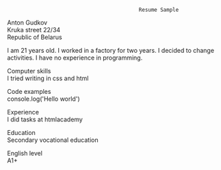                                                Resume Sample

Anton Gudkov  
Kruka street  22/34     
Republic of Belarus

I am 21 years old. I worked in a factory for two years. I decided to change activities.  I have no experience in programming.

Computer skills     
I tried writing in css and html

Code examples  
console.log('Hello world')

Experience  
I did tasks at htmlacademy

Education   
Secondary vocational education

English level       
A1+

